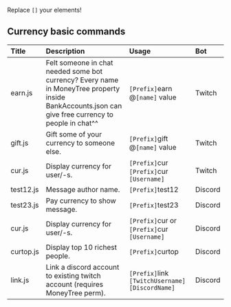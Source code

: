 Replace `[]` your elements! 

## Currency basic commands
|Title|Description|Usage|Bot|
|:-|:-|:-|:-|
|earn.js |Felt someone in chat needed some bot currency? Every name in MoneyTree property inside BankAccounts.json can give free currency to people in chat^^ |`[Prefix]`earn @`[name]` value |Twitch|
|gift.js |Gift some of your currency to someone else. |`[Prefix]`gift @`[name]` value |Twitch|
|cur.js |Display currency for user/-s. |`[Prefix]`cur           `[Prefix]`cur `[Username]`|Twitch|
|test12.js |Message author name. |`[Prefix]`test12 |Discord|
|test23.js |Pay currency to show message. |`[Prefix]`test23 |Discord|
|cur.js |Display currency for user/-s. |`[Prefix]`cur or `[Prefix]`cur `[Username]`|Discord|
|curtop.js |Display top 10 richest people. |`[Prefix]`curtop |Discord|
|link.js |Link a discord account to existing twitch account (requires MoneyTree perm). |`[Prefix]`link `[TwitchUsername]` `[DiscordName]` |Discord|

